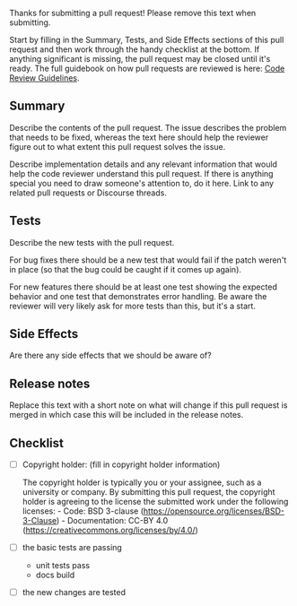 Thanks for submitting a pull request! Please remove this text when submitting.

Start by filling in the Summary, Tests, and Side Effects sections of this pull request and then work through the handy checklist at the bottom. If anything significant is missing, the pull request may be closed until it's ready. The full guidebook on how pull requests are reviewed is here: [Code Review Guidelines](https://github.com/stan-dev/stan/wiki/Developer-process-overview#code-review-guidelines).

## Summary

Describe the contents of the pull request. The issue describes the problem that needs to be fixed, whereas the text here should help the reviewer figure out to what extent this pull request solves the issue.

Describe implementation details and any relevant information that would help the code reviewer understand this pull request. If there is anything special you need to draw someone's attention to, do it here. Link to any related pull requests or Discourse threads.

## Tests

Describe the new tests with the pull request.

For bug fixes there should be a new test that would fail if the patch weren't in place (so that the bug could be caught if it comes up again).

For new features there should be at least one test showing the expected behavior and one test that demonstrates error handling. Be aware the reviewer will very likely ask for more tests than this, but it's a start.

## Side Effects

Are there any side effects that we should be aware of?

## Release notes

Replace this text with a short note on what will change if this pull request is merged in which case this will be included in the release notes.

## Checklist

- [ ] Copyright holder: (fill in copyright holder information)

    The copyright holder is typically you or your assignee, such as a university or company. By submitting this pull request, the copyright holder is agreeing to the license the submitted work under the following licenses:
      - Code: BSD 3-clause (https://opensource.org/licenses/BSD-3-Clause)
      - Documentation: CC-BY 4.0 (https://creativecommons.org/licenses/by/4.0/)

- [ ] the basic tests are passing
    - unit tests pass
    - docs build

- [ ] the new changes are tested
